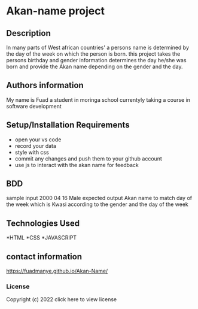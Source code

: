 # Akan-name project
## Description
In many parts of West african countries'
a persons name is determined by the day of the week
on which the person is born.
this project takes the persons birthday and gender information
determines the day he/she was born and provide the Akan name
depending on the gender and the day.
## Authors information
My name is Fuad a student in moringa school
currentyly taking a course in software development
## Setup/Installation Requirements
* open your vs code
* record your data
* style with css
* commit any changes and push them to your github account
* use js to interact with the akan name for feedback
## BDD
sample input
2000 04 16 Male
expected output
Akan name to match day of the week
which is Kwasi according to the gender and the day of the week
## Technologies Used
*HTML
*CSS
*JAVASCRIPT
## contact information
https://fuadmanye.github.io/Akan-Name/
### License
Copyright (c) 2022 click here to view license



